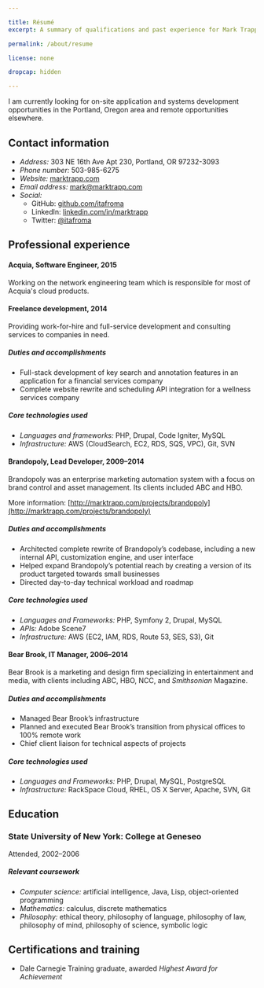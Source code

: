 ```yaml
---

title: Résumé
excerpt: A summary of qualifications and past experience for Mark Trapp.

permalink: /about/resume

license: none

dropcap: hidden

---
```


I am currently looking for on-site application and systems development opportunities in the Portland, Oregon area and remote opportunities elsewhere.

## Contact information

* *Address:* 303 NE 16th Ave Apt 230, Portland, OR 97232-3093
* *Phone number:* 503-985-6275
* *Website:* [marktrapp.com](http://marktrapp.com)
* *Email address:* <mark@marktrapp.com>
* *Social:*
    * GitHub: [github.com/itafroma](https://github.com/itafroma)
    * LinkedIn: [linkedin.com/in/marktrapp](https://www.linkedin.com/in/marktrapp)
    * Twitter: [@itafroma](https://twitter.com/itafroma)

## Professional experience

#### Acquia, Software Engineer, 2015

Working on the network engineering team which is responsible for most of Acquia's cloud products.

#### Freelance development, 2014

Providing work-for-hire and full-service development and consulting services to companies in need.

##### Duties and accomplishments

* Full-stack development of key search and annotation features in an application for a financial services company
* Complete website rewrite and scheduling API integration for a wellness services company

##### Core technologies used

* *Languages and frameworks:* PHP, Drupal, Code Igniter, MySQL
* *Infrastructure:* AWS (CloudSearch, EC2, RDS, SQS, VPC), Git, SVN

#### Brandopoly, Lead Developer, 2009–2014

Brandopoly was an enterprise marketing automation system with a focus on brand control and asset management. Its clients included ABC and HBO.

More information: [http://marktrapp.com/projects/brandopoly](http://marktrapp.com/projects/brandopoly)

##### Duties and accomplishments

* Architected complete rewrite of Brandopoly’s codebase, including a new internal API, customization engine, and user interface
* Helped expand Brandopoly’s potential reach by creating a version of its product targeted towards small businesses
* Directed day-to-day technical workload and roadmap

##### Core technologies used

* *Languages and Frameworks:* PHP, Symfony 2, Drupal, MySQL
* *APIs:* Adobe Scene7
* *Infrastructure:* AWS (EC2, IAM, RDS, Route 53, SES, S3), Git

#### Bear Brook, IT Manager, 2006–2014

Bear Brook is a marketing and design firm specializing in entertainment and media, with clients including ABC, HBO, NCC, and *Smithsonian* Magazine.

##### Duties and accomplishments

* Managed Bear Brook’s infrastructure
* Planned and executed Bear Brook’s transition from physical offices to 100% remote work
* Chief client liaison for technical aspects of projects

##### Core technologies used

* *Languages and Frameworks:* PHP, Drupal, MySQL, PostgreSQL
* *Infrastructure:* RackSpace Cloud, RHEL, OS X Server, Apache, SVN, Git

## Education

### State University of New York: College at Geneseo

Attended, 2002–2006

##### Relevant coursework

* *Computer science:* artificial intelligence, Java, Lisp, object-oriented programming
* *Mathematics:* calculus, discrete mathematics
* *Philosophy:* ethical theory, philosophy of language, philosophy of law, philosophy of mind, philosophy of science, symbolic logic

## Certifications and training

* Dale Carnegie Training graduate, awarded *Highest Award for Achievement*

[1]: http://marktrapp.com/projects/brandopoly "My write-up on Brandopoly"
